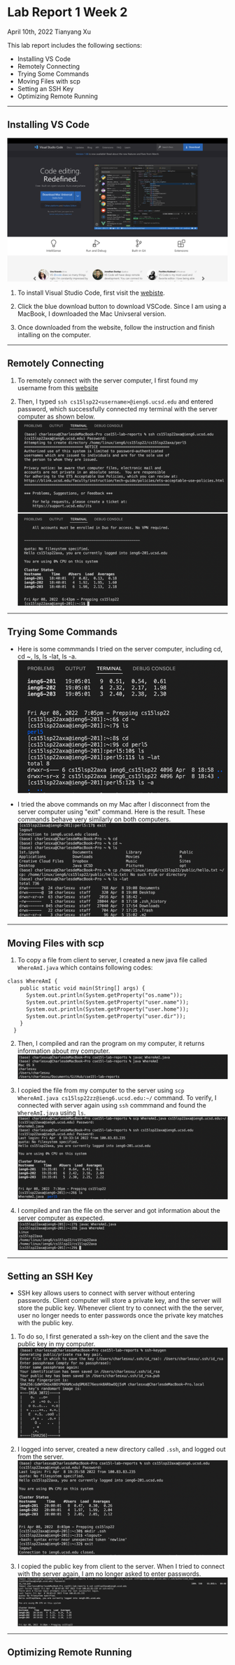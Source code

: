 # Lab Report 1 Week 2
April 10th, 2022
Tianyang Xu

This lab report includes the following sections:
- Installing VS Code
- Remotely Connecting
- Trying Some Commands
- Moving Files with scp
- Setting an SSH Key
- Optimizing Remote Running

--- 


## Installing VS Code
![Image](vscode.png)

1. To install Visual Studio Code, first visit the [webiste](https://code.visualstudio.com).

2. Click the blue download button to download VSCode. Since I am using a MacBook, I downloaded the Mac Univseral version. 

3. Once downloaded from the website, follow the instruction and finish intalling on the computer. 

--- 


## Remotely Connecting

1. To remotely connect with the server computer, I first found my username from this [website](https://sdacs.ucsd.edu/~icc/index.php)

2. Then, I typed `ssh cs15lsp22<username>@ieng6.ucsd.edu` and entered password, which successfully connected my terminal with the server computer as shown below. ![Image](ssh1.png) ![Image](ssh2.png)

--- 


## Trying Some Commands
- Here is some commmands I tried on the server computer, including cd, cd ~, ls, ls -lat, ls -a. 
![Image](commandssh.png)

- I tried the above commands on my Mac after I disconnect from the server computer using "exit" command. Here is the result. These commands behave very similarly on both computers. 
![Image](commandmac.png)

--- 


## Moving Files with scp
1. To copy a file from client to server, I created a new java file called `WhereAmI.java` which contains following codes:
```
class WhereAmI {
    public static void main(String[] args) {
      System.out.println(System.getProperty("os.name"));
      System.out.println(System.getProperty("user.name"));
      System.out.println(System.getProperty("user.home"));
      System.out.println(System.getProperty("user.dir"));
    }
  }
```

2. Then, I compiled and ran the program on my computer, it returns information about my computer. 
![Image](1.png)

3. I copied the file from my computer to the server using `scp WhereAmI.java cs15lsp22zz@ieng6.ucsd.edu:~/` command. To verify, I connected with server again using `ssh` commmand and found the `WhereAmI.java` using `ls`. 
![Image](2.png)

4. I compiled and ran the file on the server and got information about the server computer as expected.
![Image](3.png)

---


## Setting an SSH Key
- SSH key allows users to connect with server without entering passwords. Client computer will store a private key, and the server will store the public key. Whenever client try to connect with the the server, user no longer needs to enter passwords once the private key matches with the public key. 

1. To do so, I first generated a ssh-key on the client and the save the public key in my computer. ![Image](4.png)

2. I logged into server, created a new directory called `.ssh`, and logged out from the server. ![Image](5.png)

3. I copied the public key from client to the server. When I tried to connect with the server again, I am no longer asked to enter passwords. ![Image](6.png)

---


## Optimizing Remote Running

